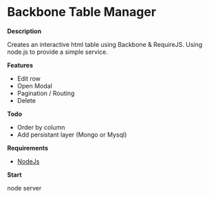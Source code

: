 Backbone Table Manager
==================================

**Description**

Creates an interactive html table using Backbone & RequireJS.
Using node.js to provide a simple service.

**Features**
- Edit row
- Open Modal
- Pagination / Routing
- Delete

**Todo**
- Order by column
- Add persistant layer (Mongo or Mysql)

**Requirements**

* [NodeJs](http://nodejs.org/download/)

**Start**

node server






